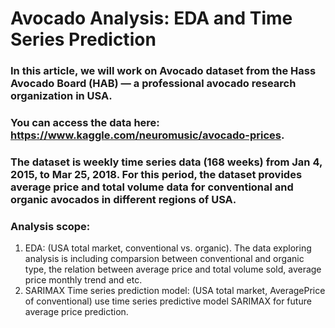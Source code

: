 
# Avocado Analysis: EDA and Time Series Prediction
### In this article, we will work on Avocado dataset from the Hass Avocado Board (HAB) — a professional avocado research organization in USA.
### You can access the data here: https://www.kaggle.com/neuromusic/avocado-prices.
### The dataset is weekly time series data (168 weeks) from Jan 4, 2015, to Mar 25, 2018. For this period, the dataset provides average price and total volume data for conventional and organic avocados in different regions of USA.
### Analysis scope:
1. EDA: (USA total market, conventional vs. organic). The data exploring analysis is including comparsion between conventional and organic type, the relation between average price and total volume sold, average price monthly trend and etc.
2. SARIMAX Time series prediction model: (USA total market, AveragePrice of conventional) use time series predictive model SARIMAX for future average price prediction.
